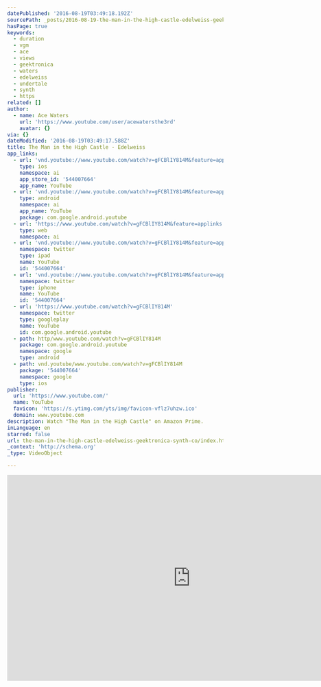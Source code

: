 ```yaml
---
datePublished: '2016-08-19T03:49:18.192Z'
sourcePath: _posts/2016-08-19-the-man-in-the-high-castle-edelweiss-geektronica-synth-c.md
hasPage: true
keywords:
  - duration
  - vgm
  - ace
  - views
  - geektronica
  - waters
  - edelweiss
  - undertale
  - synth
  - https
related: []
author:
  - name: Ace Waters
    url: 'https://www.youtube.com/user/acewatersthe3rd'
    avatar: {}
via: {}
dateModified: '2016-08-19T03:49:17.588Z'
title: The Man in the High Castle - Edelweiss
app_links:
  - url: 'vnd.youtube://www.youtube.com/watch?v=gFCBlIY814M&feature=applinks'
    type: ios
    namespace: ai
    app_store_id: '544007664'
    app_name: YouTube
  - url: 'vnd.youtube://www.youtube.com/watch?v=gFCBlIY814M&feature=applinks'
    type: android
    namespace: ai
    app_name: YouTube
    package: com.google.android.youtube
  - url: 'https://www.youtube.com/watch?v=gFCBlIY814M&feature=applinks'
    type: web
    namespace: ai
  - url: 'vnd.youtube://www.youtube.com/watch?v=gFCBlIY814M&feature=applinks'
    namespace: twitter
    type: ipad
    name: YouTube
    id: '544007664'
  - url: 'vnd.youtube://www.youtube.com/watch?v=gFCBlIY814M&feature=applinks'
    namespace: twitter
    type: iphone
    name: YouTube
    id: '544007664'
  - url: 'https://www.youtube.com/watch?v=gFCBlIY814M'
    namespace: twitter
    type: googleplay
    name: YouTube
    id: com.google.android.youtube
  - path: http/www.youtube.com/watch?v=gFCBlIY814M
    package: com.google.android.youtube
    namespace: google
    type: android
  - path: vnd.youtube/www.youtube.com/watch?v=gFCBlIY814M
    package: '544007664'
    namespace: google
    type: ios
publisher:
  url: 'https://www.youtube.com/'
  name: YouTube
  favicon: 'https://s.ytimg.com/yts/img/favicon-vflz7uhzw.ico'
  domain: www.youtube.com
description: Watch "The Man in the High Castle" on Amazon Prime.
inLanguage: en
starred: false
url: the-man-in-the-high-castle-edelweiss-geektronica-synth-co/index.html
_context: 'http://schema.org'
_type: VideoObject

---
```

<iframe src="https://cdn.embedly.com/widgets/media.html?src=https%3A%2F%2Fwww.youtube.com%2Fembed%2FgFCBlIY814M%3Ffeature%3Doembed&amp;url=http%3A%2F%2Fwww.youtube.com%2Fwatch%3Fv%3DgFCBlIY814M&amp;image=https%3A%2F%2Fi.ytimg.com%2Fvi%2FgFCBlIY814M%2Fhqdefault.jpg&amp;key=b7d04c9b404c499eba89ee7072e1c4f7&amp;type=text%2Fhtml&amp;schema=youtube" width="854" height="480" scrolling="no" frameborder="0" allowfullscreen="" style=""></iframe>